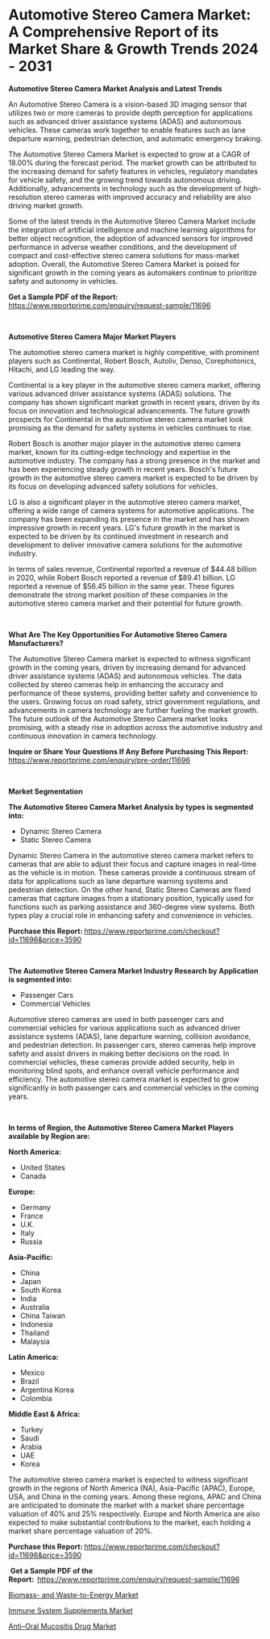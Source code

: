 <p><h1>Automotive Stereo Camera Market: A Comprehensive Report of its Market Share & Growth Trends 2024 - 2031</h1></p><p><strong>Automotive Stereo Camera Market Analysis and Latest Trends</strong></p>
<p><p>An Automotive Stereo Camera is a vision-based 3D imaging sensor that utilizes two or more cameras to provide depth perception for applications such as advanced driver assistance systems (ADAS) and autonomous vehicles. These cameras work together to enable features such as lane departure warning, pedestrian detection, and automatic emergency braking.</p><p>The Automotive Stereo Camera Market is expected to grow at a CAGR of 18.00% during the forecast period. The market growth can be attributed to the increasing demand for safety features in vehicles, regulatory mandates for vehicle safety, and the growing trend towards autonomous driving. Additionally, advancements in technology such as the development of high-resolution stereo cameras with improved accuracy and reliability are also driving market growth.</p><p>Some of the latest trends in the Automotive Stereo Camera Market include the integration of artificial intelligence and machine learning algorithms for better object recognition, the adoption of advanced sensors for improved performance in adverse weather conditions, and the development of compact and cost-effective stereo camera solutions for mass-market adoption. Overall, the Automotive Stereo Camera Market is poised for significant growth in the coming years as automakers continue to prioritize safety and autonomy in vehicles.</p></p>
<p><strong>Get a Sample PDF of the Report:&nbsp;</strong> <a href="https://www.reportprime.com/enquiry/request-sample/11696">https://www.reportprime.com/enquiry/request-sample/11696</a></p>
<p>&nbsp;</p>
<p><strong>Automotive Stereo Camera Major Market Players</strong></p>
<p><p>The automotive stereo camera market is highly competitive, with prominent players such as Continental, Robert Bosch, Autoliv, Denso, Corephotonics, Hitachi, and LG leading the way. </p><p>Continental is a key player in the automotive stereo camera market, offering various advanced driver assistance systems (ADAS) solutions. The company has shown significant market growth in recent years, driven by its focus on innovation and technological advancements. The future growth prospects for Continental in the automotive stereo camera market look promising as the demand for safety systems in vehicles continues to rise.</p><p>Robert Bosch is another major player in the automotive stereo camera market, known for its cutting-edge technology and expertise in the automotive industry. The company has a strong presence in the market and has been experiencing steady growth in recent years. Bosch's future growth in the automotive stereo camera market is expected to be driven by its focus on developing advanced safety solutions for vehicles.</p><p>LG is also a significant player in the automotive stereo camera market, offering a wide range of camera systems for automotive applications. The company has been expanding its presence in the market and has shown impressive growth in recent years. LG's future growth in the market is expected to be driven by its continued investment in research and development to deliver innovative camera solutions for the automotive industry.</p><p>In terms of sales revenue, Continental reported a revenue of $44.48 billion in 2020, while Robert Bosch reported a revenue of $89.41 billion. LG reported a revenue of $56.45 billion in the same year. These figures demonstrate the strong market position of these companies in the automotive stereo camera market and their potential for future growth.</p></p>
<p>&nbsp;</p>
<p><strong>What Are The Key Opportunities For Automotive Stereo Camera Manufacturers?</strong></p>
<p><p>The Automotive Stereo Camera market is expected to witness significant growth in the coming years, driven by increasing demand for advanced driver assistance systems (ADAS) and autonomous vehicles. The data collected by stereo cameras help in enhancing the accuracy and performance of these systems, providing better safety and convenience to the users. Growing focus on road safety, strict government regulations, and advancements in camera technology are further fueling the market growth. The future outlook of the Automotive Stereo Camera market looks promising, with a steady rise in adoption across the automotive industry and continuous innovation in camera technology.</p></p>
<p><strong>Inquire or Share Your Questions If Any Before Purchasing This Report:</strong> <a href="https://www.reportprime.com/enquiry/pre-order/11696">https://www.reportprime.com/enquiry/pre-order/11696</a></p>
<p>&nbsp;</p>
<p><strong>Market Segmentation</strong></p>
<p><strong>The Automotive Stereo Camera Market Analysis by types is segmented into:</strong></p>
<p><ul><li>Dynamic Stereo Camera</li><li>Static Stereo Camera</li></ul></p>
<p><p>Dynamic Stereo Camera in the automotive stereo camera market refers to cameras that are able to adjust their focus and capture images in real-time as the vehicle is in motion. These cameras provide a continuous stream of data for applications such as lane departure warning systems and pedestrian detection. On the other hand, Static Stereo Cameras are fixed cameras that capture images from a stationary position, typically used for functions such as parking assistance and 360-degree view systems. Both types play a crucial role in enhancing safety and convenience in vehicles.</p></p>
<p><strong>Purchase this Report:&nbsp;</strong><a href="https://www.reportprime.com/checkout?id=11696&price=3590">https://www.reportprime.com/checkout?id=11696&price=3590</a></p>
<p>&nbsp;</p>
<p><strong>The Automotive Stereo Camera Market Industry Research by Application is segmented into:</strong></p>
<p><ul><li>Passenger Cars</li><li>Commercial Vehicles</li></ul></p>
<p><p>Automotive stereo cameras are used in both passenger cars and commercial vehicles for various applications such as advanced driver assistance systems (ADAS), lane departure warning, collision avoidance, and pedestrian detection. In passenger cars, stereo cameras help improve safety and assist drivers in making better decisions on the road. In commercial vehicles, these cameras provide added security, help in monitoring blind spots, and enhance overall vehicle performance and efficiency. The automotive stereo camera market is expected to grow significantly in both passenger cars and commercial vehicles in the coming years.</p></p>
<p>&nbsp;</p>
<p><strong>In terms of Region, the Automotive Stereo Camera Market Players available by Region are:</strong></p>
<p>
    <p> <strong> North America: </strong>
        <ul>
            <li>United States</li>
            <li>Canada</li>
        </ul>
        </p> 
    <p> <strong> Europe: </strong>
        <ul>
            <li>Germany</li>
            <li>France</li>
            <li>U.K.</li>
            <li>Italy</li>
            <li>Russia</li>
        </ul>
        </p> 
    <p> <strong> Asia-Pacific: </strong>
        <ul>
            <li>China</li>
            <li>Japan</li>
            <li>South Korea</li>
            <li>India</li>
            <li>Australia</li>
            <li>China Taiwan</li>
            <li>Indonesia</li>
            <li>Thailand</li>
            <li>Malaysia</li>
        </ul>
        </p> 
    <p> <strong> Latin America: </strong>
        <ul>
            <li>Mexico</li>
            <li>Brazil</li>
            <li>Argentina Korea</li>
            <li>Colombia</li>
        </ul>
        </p> 
    <p> <strong> Middle East & Africa: </strong>
        <ul>
            <li>Turkey</li>
            <li>Saudi</li>
            <li>Arabia</li>
            <li>UAE</li>
            <li>Korea</li>
        </ul>
    </p>
    </p>
<p><p>The automotive stereo camera market is expected to witness significant growth in the regions of North America (NA), Asia-Pacific (APAC), Europe, USA, and China in the coming years. Among these regions, APAC and China are anticipated to dominate the market with a market share percentage valuation of 40% and 25% respectively. Europe and North America are also expected to make substantial contributions to the market, each holding a market share percentage valuation of 20%.</p></p>
<p><strong>Purchase this Report: </strong><a href="https://www.reportprime.com/checkout?id=11696&price=3590">https://www.reportprime.com/checkout?id=11696&price=3590</a></p>
<p>&nbsp;<strong>Get a Sample PDF of the Report:&nbsp;&nbsp;</strong><a href="https://www.reportprime.com/enquiry/request-sample/11696">https://www.reportprime.com/enquiry/request-sample/11696</a></p>
<p><strong></strong></p>
<p><p><a href="https://view.publitas.com/reportprime-1/biomass-and-waste-to-energy-market-research-report-unlocks-analysis-on-the-market-financial-status-market-size-and-market-revenue-upto-2030/">Biomass- and Waste-to-Energy Market</a></p><p><a href="https://view.publitas.com/reportprime-1/immune-system-supplements-market-insights-market-players-and-forecast-till-2030/">Immune System Supplements Market</a></p><p><a href="https://view.publitas.com/reportprime-1/anti-oral-mucositis-drug-market-size-2023-2030-global-industrial-analysis-key-geographical-regions-market-share-top-key-players-product-types-and-forecast-research-report/">Anti–Oral Mucositis Drug Market</a></p></p>